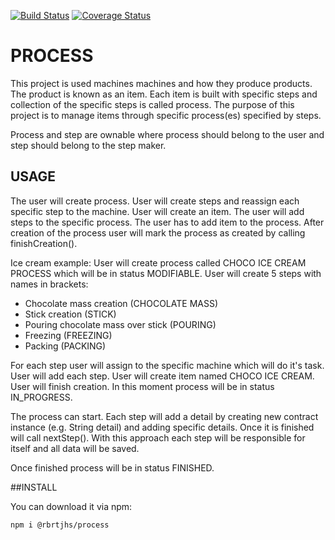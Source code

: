 [![Build Status](https://travis-ci.com/rbrtjhs/process.svg?token=haX3CqTq2yjp6nAkGokp&branch=main)](https://travis-ci.com/rbrtjhs/process)
[![Coverage Status](https://coveralls.io/repos/github/rbrtjhs/process/badge.svg?branch=main)](https://coveralls.io/github/rbrtjhs/process?branch=main)

# PROCESS
This project is used machines machines and how they produce products.
The product is known as an item.
Each item is built with specific steps and collection of the specific steps is called process.
The purpose of this project is to manage items through specific process(es) specified by steps.

Process and step are ownable where process should belong to the user and step should belong to the step maker.

## USAGE 
The user will create process. User will create steps and reassign each specific step to the machine. User will create an item.
The user will add steps to the specific process. The user has to add item to the process. After creation of the process user will mark the process as created by calling finishCreation(). 

Ice cream example:
User will create process called CHOCO ICE CREAM PROCESS which will be in status MODIFIABLE.
User will create 5 steps with names in brackets:
- Chocolate mass creation (CHOCOLATE MASS)
- Stick creation (STICK)
- Pouring chocolate mass over stick (POURING)
- Freezing (FREEZING)
- Packing (PACKING)

For each step user will assign to the specific machine which will do it's task.
User will add each step.
User will create item named CHOCO ICE CREAM.
User will finish creation. In this moment process will be in status IN_PROGRESS.

The process can start. Each step will add a detail by creating new contract instance (e.g. String detail) and adding specific details. Once it is finished will call nextStep().
With this approach each step will be responsible for itself and all data will be saved.

Once finished process will be in status FINISHED.

##INSTALL

You can download it via npm:

```
npm i @rbrtjhs/process
```
